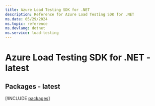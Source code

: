 ```yaml
---
title: Azure Load Testing SDK for .NET
description: Reference for Azure Load Testing SDK for .NET
ms.date: 05/29/2024
ms.topic: reference
ms.devlang: dotnet
ms.service: load-testing
---
```

# Azure Load Testing SDK for .NET - latest
## Packages - latest
[!INCLUDE [packages](load-testing-index.md)]